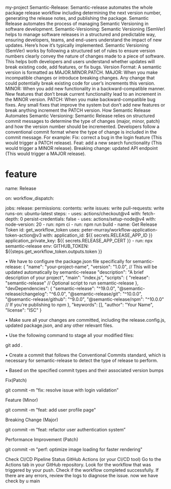 my-project
Semantic-Release:
Semantic-release automates the whole package release workflow including determining the next version number, generating the release notes, and publishing the package. Semantic Release automates the process of managing Semantic Versioning in software development.
Semantic-Versioning:
Semantic Versioning (SemVer) helps to manage software releases in a structured and predictable way, ensuring developers, teams, and end-users understand the impact of new updates. Here’s how it’s typically implemented.
Semantic Versioning (SemVer) works by following a structured set of rules to ensure version numbers clearly convey the nature of changes made to a piece of software. This helps both developers and users understand whether updates will break existing code, add features, or fix bugs.
Version Format:
A semantic version is formatted as MAJOR.MINOR.PATCH.
MAJOR: When you make incompatible changes or introduce breaking changes. Any change that could potentially break existing code for user’s increments this version.
MINOR: When you add new functionality in a backward-compatible manner. New features that don’t break current functionality lead to an increment in the MINOR version.
PATCH: When you make backward-compatible bug fixes. Any small fixes that improve the system but don’t add new features or break anything increment the PATCH version.
How Semantic Release Automates Semantic Versioning:
 Semantic Release relies on structured commit messages to determine the type of changes (major, minor, patch) and how the version number should be incremented.
Developers follow a conventional commit format where the type of change is included in the commit message. For example:
 Fix: correct a bug in the login feature (This would trigger a PATCH release).
 Feat: add a new search functionality (This would trigger a MINOR release).
 Breaking change: updated API endpoint (This would trigger a MAJOR release).


 feature
=======
name: Release

on:
  workflow_dispatch:

jobs:
  release:
    permissions:
      contents: write
      issues: write
      pull-requests: write
    runs-on: ubuntu-latest
    steps:
      - uses: actions/checkout@v4
        with:
          fetch-depth: 0
          persist-credentials: false
      - uses: actions/setup-node@v4
        with:
          node-version: 20
      - run: npm ci
      - run: npm run build
      - name: Get Release Token
        id: get_workflow_token
        uses: peter-murray/workflow-application-token-action@v3
        with:
          application_id: ${{ secrets.RELEASE_APP_ID }}
          application_private_key: ${{ secrets.RELEASE_APP_CERT }}
      - run: npx semantic-release
        env:
          GITHUB_TOKEN: ${{steps.get_workflow_token.outputs.token }}

•	We have to configure the package.json file specifically for semantic-release:
{
  "name": "your-project-name",
  "version": "1.0.0",  // This will be updated automatically by semantic-release
  "description": "A brief description of your project",
  "main": "index.js",
  "scripts": {
    "release": "semantic-release"  // Optional script to run semantic-release
  },
  "devDependencies": {
    "semantic-release": "^19.0.0",
    "@semantic-release/changelog": "^6.0.0",
    "@semantic-release/git": "^10.0.0",
    "@semantic-release/github": "^9.0.0",
    "@semantic-release/npm": "^10.0.0"  // If you're publishing to npm
  },
  "keywords": [],
  "author": "Your Name",
  "license": "ISC"
}

•	Make sure all your changes are committed, including the release.config.js, updated package.json, and any other relevant files.

•	Use the following command to stage all your modified files:

git add .

•	Create a commit that follows the Conventional Commits standard, which is necessary for semantic-release to detect the type of release to perform.

•	Based on the specified commit types and their associated version bumps

Fix(Patch)

git commit -m "fix: resolve issue with login validation”

Feature (Minor)

git commit -m "feat: add user profile page"

Breaking Change (Major)

git commit -m "feat: refactor user authentication system”

Performance Improvement (Patch)

git commit -m "perf: optimize image loading for faster rendering"


Check CI/CD Pipeline Status
GitHub Actions (or your CI/CD tool)
Go to the Actions tab in your GitHub repository.
Look for the workflow that was triggered by your push.
Check if the workflow completed successfully. If there are any errors, review the logs to diagnose the issue.
now we have check by u
 main
